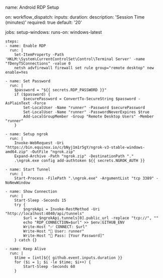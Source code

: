 name: Android RDP Setup

on:
  workflow_dispatch:
    inputs:
      duration:
        description: 'Session Time (minutes)'
        required: true
        default: '20'

jobs:
  setup-windows:
    runs-on: windows-latest
    
    steps:
    - name: Enable RDP
      run: |
        Set-ItemProperty -Path 'HKLM:\System\CurrentControlSet\Control\Terminal Server' -name "fDenyTSConnections" -value 0
        netsh advfirewall firewall set rule group="remote desktop" new enable=Yes
        
    - name: Set Password
      run: |
        $password = "${{ secrets.RDP_PASSWORD }}"
        if ($password) {
            $securePassword = ConvertTo-SecureString $password -AsPlainText -Force
            Set-LocalUser -Name "runner" -Password $securePassword
            Set-LocalUser -Name "runner" -PasswordNeverExpires $true
            Add-LocalGroupMember -Group "Remote Desktop Users" -Member "runner"
        }
        
    - name: Setup ngrok
      run: |
        Invoke-WebRequest -Uri "https://bin.equinox.io/c/bNyj1m1r5gY/ngrok-v3-stable-windows-amd64.zip" -OutFile "ngrok.zip"
        Expand-Archive -Path "ngrok.zip" -DestinationPath "."
        .\ngrok.exe config add-authtoken ${{ secrets.NGROK_AUTH }}
        
    - name: Start Tunnel
      run: |
        Start-Process -FilePath ".\ngrok.exe" -ArgumentList "tcp 3389" -NoNewWindow
        
    - name: Show Connection
      run: |
        Start-Sleep -Seconds 15
        try {
            $ngrokApi = Invoke-RestMethod -Uri "http://localhost:4040/api/tunnels"
            $url = $ngrokApi.tunnels[0].public_url -replace "tcp://", ""
            echo "RDP_CONNECTION=$url" >> $env:GITHUB_ENV
            Write-Host "✅ CONNECT: $url"
            Write-Host "👤 User: runner"
            Write-Host "🔑 Pass: [Your Password]"
        } catch {}
        
    - name: Keep Alive
      run: |
        $time = [int]${{ github.event.inputs.duration }}
        for ($i = 1; $i -le $time; $i++) {
            Start-Sleep -Seconds 60
        }
